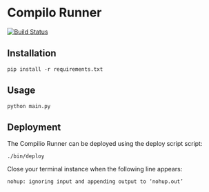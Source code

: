 # Compilo Runner

[![Build Status](https://travis-ci.org/compilio/compilio-runner.svg?branch=master)](https://travis-ci.org/compilio/compilio-runner)

## Installation

```
pip install -r requirements.txt
```

## Usage

```
python main.py
```

## Deployment

The Compilio Runner can be deployed using the deploy script script:

```
./bin/deploy
```

Close your terminal instance when the following line appears:

```
nohup: ignoring input and appending output to ‘nohup.out’
```
